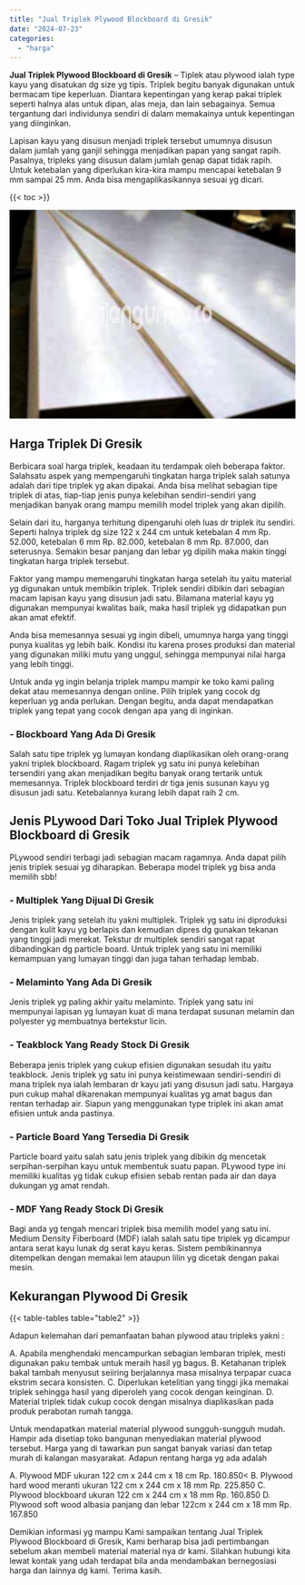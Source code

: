 ```yaml
---
title: "Jual Triplek Plywood Blockboard di Gresik"
date: "2024-07-23"
categories: 
  - "harga"
---
```


**Jual Triplek Plywood Blockboard di Gresik** – Tiplek atau plywood ialah type kayu yang disatukan dg size yg tipis. Triplek begitu banyak digunakan untuk bermacam tipe keperluan. Diantara kepentingan yang kerap pakai triplek seperti halnya alas untuk dipan, alas meja, dan lain sebagainya. Semua tergantung dari individunya sendiri di dalam memakainya untuk kepentingan yang diinginkan.

Lapisan kayu yang disusun menjadi triplek tersebut umumnya disusun dalam jumlah yang ganjil sehingga menjadikan papan yang sangat rapih. Pasalnya, tripleks yang disusun dalam jumlah genap dapat tidak rapih. Untuk ketebalan yang diperlukan kira-kira mampu mencapai ketebalan 9 mm sampai 25 mm. Anda bisa mengaplikasikannya sesuai yg dicari.

{{< toc >}}

![Jual Triplek Plywood Blockboard di Gresik](/images/jual-triplek-murah-24.png)

## Harga Triplek Di Gresik

Berbicara soal harga triplek, keadaan itu terdampak oleh beberapa faktor. Salahsatu aspek yang mempengaruhi tingkatan harga triplek salah satunya adalah dari tipe triplek yg akan dipakai. Anda bisa melihat sebagian tipe triplek di atas, tiap-tiap jenis punya kelebihan sendiri-sendiri yang menjadikan banyak orang mampu memilih model triplek yang akan dipilih.

Selain dari itu, harganya terhitung dipengaruhi oleh luas dr triplek itu sendiri. Seperti halnya triplek dg size 122 x 244 cm untuk ketebalan 4 mm Rp. 52.000, ketebalan 6 mm Rp. 82.000, ketebalan 8 mm Rp. 87.000, dan seterusnya. Semakin besar panjang dan lebar yg dipilih maka makin tinggi tingkatan harga triplek tersebut.

Faktor yang mampu memengaruhi tingkatan harga setelah itu yaitu material yg digunakan untuk membikin triplek. Triplek sendiri dibikin dari sebagian macam lapisan kayu yang disusun jadi satu. Bilamana material kayu yg digunakan mempunyai kwalitas baik, maka hasil triplek yg didapatkan pun akan amat efektif.

Anda bisa memesannya sesuai yg ingin dibeli, umumnya harga yang tinggi punya kualitas yg lebih baik. Kondisi itu karena proses produksi dan material yang digunakan miliki mutu yang unggul, sehingga mempunyai nilai harga yang lebih tinggi.

Untuk anda yg ingin belanja triplek mampu mampir ke toko kami paling dekat atau memesannya dengan online. Pilih triplek yang cocok dg keperluan yg anda perlukan. Dengan begitu, anda dapat mendapatkan triplek yang tepat yang cocok dengan apa yang di inginkan.

### \- Blockboard Yang Ada Di Gresik

Salah satu tipe triplek yg lumayan kondang diaplikasikan oleh orang-orang yakni triplek blockboard. Ragam triplek yg satu ini punya kelebihan tersendiri yang akan menjadikan begitu banyak orang tertarik untuk memesannya. Triplek blockboard terdiri dr tiga jenis susunan kayu yg disusun jadi satu. Ketebalannya kurang lebih dapat raih 2 cm.

## Jenis PLywood Dari Toko Jual Triplek Plywood Blockboard di Gresik

PLywood sendiri terbagi jadi sebagian macam ragamnya. Anda dapat pilih jenis triplek sesuai yg diharapkan. Beberapa model triplek yg bisa anda memilih sbb!

### \- Multiplek Yang Dijual Di Gresik

Jenis triplek yang setelah itu yakni multiplek. Triplek yg satu ini diproduksi dengan kulit kayu yg berlapis dan kemudian dipres dg gunakan tekanan yang tinggi jadi merekat. Tekstur dr multiplek sendiri sangat rapat dibandingkan dg particle board. Untuk triplek yang satu ini memiliki kemampuan yang lumayan tinggi dan juga tahan terhadap lembab.

### \- Melaminto Yang Ada Di Gresik

Jenis triplek yg paling akhir yaitu melaminto. Triplek yang satu ini mempunyai lapisan yg lumayan kuat di mana terdapat susunan melamin dan polyester yg membuatnya bertekstur licin.

### \- Teakblock Yang Ready Stock Di Gresik

Beberapa jenis triplek yang cukup efisien digunakan sesudah itu yaitu teakblock. Jenis triplek yg satu ini punya keistimewaan sendiri-sendiri di mana triplek nya ialah lembaran dr kayu jati yang disusun jadi satu. Hargaya pun cukup mahal dikarenakan mempunyai kualitas yg amat bagus dan rentan terhadap air. Siapun yang menggunakan type triplek ini akan amat efisien untuk anda pastinya.

### \- Particle Board Yang Tersedia Di Gresik

Particle board yaitu salah satu jenis triplek yang dibikin dg mencetak serpihan-serpihan kayu untuk membentuk suatu papan. PLywood type ini memiliki kualitas yg tidak cukup efisien sebab rentan pada air dan daya dukungan yg amat rendah.

### \- MDF Yang Ready Stock Di Gresik

Bagi anda yg tengah mencari triplek bisa memilih model yang satu ini. Medium Density Fiberboard (MDF) ialah salah satu tipe triplek yg dicampur antara serat kayu lunak dg serat kayu keras. Sistem pembikinannya ditempelkan dengan memakai lem ataupun lilin yg dicetak dengan pakai mesin.

## Kekurangan Plywood Di Gresik

{{< table-tables table="table2" >}}

Adapun kelemahan dari pemanfaatan bahan plywood atau tripleks yakni :

A. Apabila menghendaki mencampurkan sebagian lembaran triplek, mesti digunakan paku tembak untuk meraih hasil yg bagus. B. Ketahanan triplek bakal tambah menyusut seiiring berjalannya masa misalnya terpapar cuaca ekstrim secara konsisten. C. Diperlukan ketelitian yang tinggi jika memakai triplek sehingga hasil yang diperoleh yang cocok dengan keinginan. D. Material triplek tidak cukup cocok dengan misalnya diaplikasikan pada produk perabotan rumah tangga.

Untuk mendapatkan material material plywood sungguh-sungguh mudah. Hampir ada disetiap toko bangunan menyediakan material plywood tersebut. Harga yang di tawarkan pun sangat banyak variasi dan tetap murah di kalangan masyarakat. Adapun rentang harga yg ada adalah

A. Plywood MDF ukuran 122 cm x 244 cm x 18 cm Rp. 180.850< B. Plywood hard wood meranti ukuran 122 cm x 244 cm x 18 mm Rp. 225.850 C. Plywood blockboard ukuran 122 cm x 244 cm x 18 mm Rp. 160.850 D. Plywood soft wood albasia panjang dan lebar 122cm x 244 cm x 18 mm Rp. 167.850

Demikian informasi yg mampu Kami sampaikan tentang Jual Triplek Plywood Blockboard di Gresik, Kami berharap bisa jadi pertimbangan sebelum akan membeli material material nya dr kami. Silahkan hubungi kita lewat kontak yang udah terdapat bila anda mendambakan bernegosiasi harga dan lainnya dg kami. Terima kasih.
